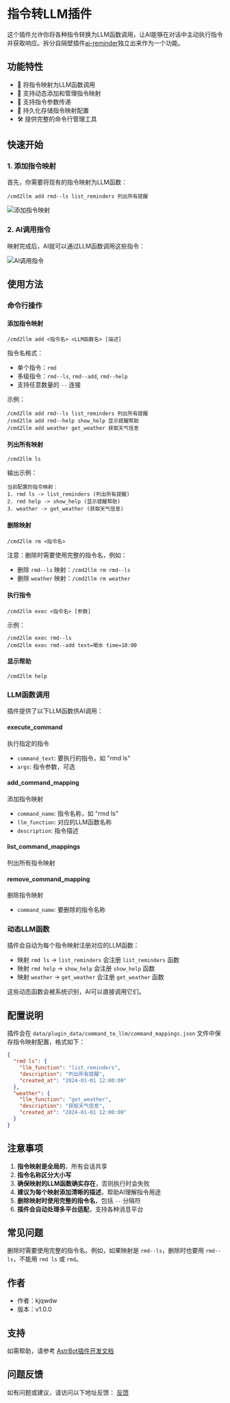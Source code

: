 # 指令转LLM插件

这个插件允许你将各种指令转换为LLM函数调用，让AI能够在对话中主动执行指令并获取响应。拆分自隔壁插件[ai-reminder](https://github.com/kjqwer/astrbot_plugin_sy)独立出来作为一个功能。

## 功能特性

- 🔄 将指令映射为LLM函数调用
- 📝 支持动态添加和管理指令映射
- 🎯 支持指令参数传递
- 💾 持久化存储指令映射配置
- 🛠️ 提供完整的命令行管理工具

## 快速开始

### 1. 添加指令映射

首先，你需要将现有的指令映射为LLM函数：

```
/cmd2llm add rmd--ls list_reminders 列出所有提醒
```

![添加指令映射](https://sywb.top/Staticfiles/pic/command1.png)

### 2. AI调用指令

映射完成后，AI就可以通过LLM函数调用这些指令：

![AI调用指令](https://sywb.top/Staticfiles/pic/command2.png)

## 使用方法

### 命令行操作

#### 添加指令映射
```
/cmd2llm add <指令名> <LLM函数名> [描述]
```

指令名格式：
- 单个指令：`rmd`
- 多级指令：`rmd--ls`, `rmd--add`, `rmd--help`
- 支持任意数量的 `--` 连接

示例：
```
/cmd2llm add rmd--ls list_reminders 列出所有提醒
/cmd2llm add rmd--help show_help 显示提醒帮助
/cmd2llm add weather get_weather 获取天气信息
```

#### 列出所有映射
```
/cmd2llm ls
```

输出示例：
```
当前配置的指令映射：
1. rmd ls -> list_reminders (列出所有提醒)
2. rmd help -> show_help (显示提醒帮助)
3. weather -> get_weather (获取天气信息)
```

#### 删除映射
```
/cmd2llm rm <指令名>
```

注意：删除时需要使用完整的指令名，例如：
- 删除 `rmd--ls` 映射：`/cmd2llm rm rmd--ls`
- 删除 `weather` 映射：`/cmd2llm rm weather`

#### 执行指令
```
/cmd2llm exec <指令名> [参数]
```

示例：
```
/cmd2llm exec rmd--ls
/cmd2llm exec rmd--add text=喝水 time=10:00
```

#### 显示帮助
```
/cmd2llm help
```

### LLM函数调用

插件提供了以下LLM函数供AI调用：

#### execute_command
执行指定的指令
- `command_text`: 要执行的指令，如 "rmd ls"
- `args`: 指令参数，可选

#### add_command_mapping
添加指令映射
- `command_name`: 指令名称，如 "rmd ls"
- `llm_function`: 对应的LLM函数名称
- `description`: 指令描述

#### list_command_mappings
列出所有指令映射

#### remove_command_mapping
删除指令映射
- `command_name`: 要删除的指令名称

### 动态LLM函数

插件会自动为每个指令映射注册对应的LLM函数：

- 映射 `rmd ls` → `list_reminders` 会注册 `list_reminders` 函数
- 映射 `rmd help` → `show_help` 会注册 `show_help` 函数
- 映射 `weather` → `get_weather` 会注册 `get_weather` 函数

这些动态函数会被系统识别，AI可以直接调用它们。

## 配置说明

插件会在 `data/plugin_data/command_to_llm/command_mappings.json` 文件中保存指令映射配置，格式如下：

```json
{
  "rmd ls": {
    "llm_function": "list_reminders",
    "description": "列出所有提醒",
    "created_at": "2024-01-01 12:00:00"
  },
  "weather": {
    "llm_function": "get_weather",
    "description": "获取天气信息",
    "created_at": "2024-01-01 12:00:00"
  }
}
```

## 注意事项

1. **指令映射是全局的**，所有会话共享
2. **指令名称区分大小写**
3. **确保映射的LLM函数确实存在**，否则执行时会失败
4. **建议为每个映射添加清晰的描述**，帮助AI理解指令用途
5. **删除映射时使用完整的指令名**，包括 `--` 分隔符
6. **插件会自动处理多平台适配**，支持各种消息平台

## 常见问题

删除时需要使用完整的指令名。例如，如果映射是 `rmd--ls`，删除时也要用 `rmd--ls`，不能用 `rmd ls` 或 `rmd`。


## 作者

- 作者：kjqwdw
- 版本：v1.0.0

## 支持

如需帮助，请参考 [AstrBot插件开发文档](https://astrbot.soulter.top/center/docs/%E5%BC%80%E5%8F%91/%E6%8F%92%E4%BB%B6%E5%BC%80%E5%8F%91/)

## 问题反馈

如有问题或建议，请访问以下地址反馈：
[反馈](https://github.com/kjqwer/astrbot_plugin_command_to_llm/issues)